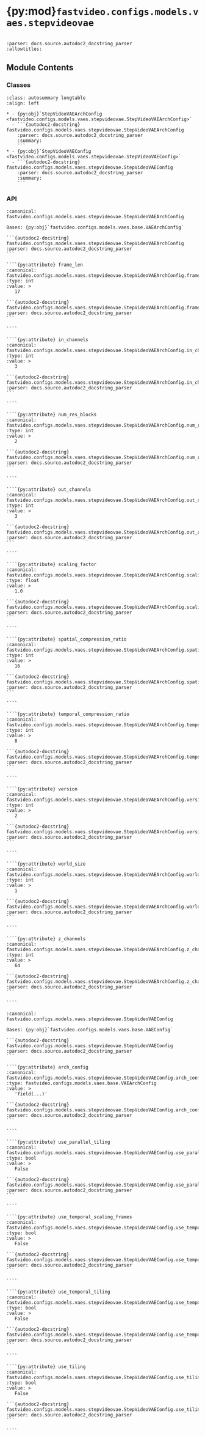 # {py:mod}`fastvideo.configs.models.vaes.stepvideovae`

```{py:module} fastvideo.configs.models.vaes.stepvideovae
```

```{autodoc2-docstring} fastvideo.configs.models.vaes.stepvideovae
:parser: docs.source.autodoc2_docstring_parser
:allowtitles:
```

## Module Contents

### Classes

````{list-table}
:class: autosummary longtable
:align: left

* - {py:obj}`StepVideoVAEArchConfig <fastvideo.configs.models.vaes.stepvideovae.StepVideoVAEArchConfig>`
  - ```{autodoc2-docstring} fastvideo.configs.models.vaes.stepvideovae.StepVideoVAEArchConfig
    :parser: docs.source.autodoc2_docstring_parser
    :summary:
    ```
* - {py:obj}`StepVideoVAEConfig <fastvideo.configs.models.vaes.stepvideovae.StepVideoVAEConfig>`
  - ```{autodoc2-docstring} fastvideo.configs.models.vaes.stepvideovae.StepVideoVAEConfig
    :parser: docs.source.autodoc2_docstring_parser
    :summary:
    ```
````

### API

`````{py:class} StepVideoVAEArchConfig
:canonical: fastvideo.configs.models.vaes.stepvideovae.StepVideoVAEArchConfig

Bases: {py:obj}`fastvideo.configs.models.vaes.base.VAEArchConfig`

```{autodoc2-docstring} fastvideo.configs.models.vaes.stepvideovae.StepVideoVAEArchConfig
:parser: docs.source.autodoc2_docstring_parser
```

````{py:attribute} frame_len
:canonical: fastvideo.configs.models.vaes.stepvideovae.StepVideoVAEArchConfig.frame_len
:type: int
:value: >
   17

```{autodoc2-docstring} fastvideo.configs.models.vaes.stepvideovae.StepVideoVAEArchConfig.frame_len
:parser: docs.source.autodoc2_docstring_parser
```

````

````{py:attribute} in_channels
:canonical: fastvideo.configs.models.vaes.stepvideovae.StepVideoVAEArchConfig.in_channels
:type: int
:value: >
   3

```{autodoc2-docstring} fastvideo.configs.models.vaes.stepvideovae.StepVideoVAEArchConfig.in_channels
:parser: docs.source.autodoc2_docstring_parser
```

````

````{py:attribute} num_res_blocks
:canonical: fastvideo.configs.models.vaes.stepvideovae.StepVideoVAEArchConfig.num_res_blocks
:type: int
:value: >
   2

```{autodoc2-docstring} fastvideo.configs.models.vaes.stepvideovae.StepVideoVAEArchConfig.num_res_blocks
:parser: docs.source.autodoc2_docstring_parser
```

````

````{py:attribute} out_channels
:canonical: fastvideo.configs.models.vaes.stepvideovae.StepVideoVAEArchConfig.out_channels
:type: int
:value: >
   3

```{autodoc2-docstring} fastvideo.configs.models.vaes.stepvideovae.StepVideoVAEArchConfig.out_channels
:parser: docs.source.autodoc2_docstring_parser
```

````

````{py:attribute} scaling_factor
:canonical: fastvideo.configs.models.vaes.stepvideovae.StepVideoVAEArchConfig.scaling_factor
:type: float
:value: >
   1.0

```{autodoc2-docstring} fastvideo.configs.models.vaes.stepvideovae.StepVideoVAEArchConfig.scaling_factor
:parser: docs.source.autodoc2_docstring_parser
```

````

````{py:attribute} spatial_compression_ratio
:canonical: fastvideo.configs.models.vaes.stepvideovae.StepVideoVAEArchConfig.spatial_compression_ratio
:type: int
:value: >
   16

```{autodoc2-docstring} fastvideo.configs.models.vaes.stepvideovae.StepVideoVAEArchConfig.spatial_compression_ratio
:parser: docs.source.autodoc2_docstring_parser
```

````

````{py:attribute} temporal_compression_ratio
:canonical: fastvideo.configs.models.vaes.stepvideovae.StepVideoVAEArchConfig.temporal_compression_ratio
:type: int
:value: >
   8

```{autodoc2-docstring} fastvideo.configs.models.vaes.stepvideovae.StepVideoVAEArchConfig.temporal_compression_ratio
:parser: docs.source.autodoc2_docstring_parser
```

````

````{py:attribute} version
:canonical: fastvideo.configs.models.vaes.stepvideovae.StepVideoVAEArchConfig.version
:type: int
:value: >
   2

```{autodoc2-docstring} fastvideo.configs.models.vaes.stepvideovae.StepVideoVAEArchConfig.version
:parser: docs.source.autodoc2_docstring_parser
```

````

````{py:attribute} world_size
:canonical: fastvideo.configs.models.vaes.stepvideovae.StepVideoVAEArchConfig.world_size
:type: int
:value: >
   1

```{autodoc2-docstring} fastvideo.configs.models.vaes.stepvideovae.StepVideoVAEArchConfig.world_size
:parser: docs.source.autodoc2_docstring_parser
```

````

````{py:attribute} z_channels
:canonical: fastvideo.configs.models.vaes.stepvideovae.StepVideoVAEArchConfig.z_channels
:type: int
:value: >
   64

```{autodoc2-docstring} fastvideo.configs.models.vaes.stepvideovae.StepVideoVAEArchConfig.z_channels
:parser: docs.source.autodoc2_docstring_parser
```

````

`````

`````{py:class} StepVideoVAEConfig
:canonical: fastvideo.configs.models.vaes.stepvideovae.StepVideoVAEConfig

Bases: {py:obj}`fastvideo.configs.models.vaes.base.VAEConfig`

```{autodoc2-docstring} fastvideo.configs.models.vaes.stepvideovae.StepVideoVAEConfig
:parser: docs.source.autodoc2_docstring_parser
```

````{py:attribute} arch_config
:canonical: fastvideo.configs.models.vaes.stepvideovae.StepVideoVAEConfig.arch_config
:type: fastvideo.configs.models.vaes.base.VAEArchConfig
:value: >
   'field(...)'

```{autodoc2-docstring} fastvideo.configs.models.vaes.stepvideovae.StepVideoVAEConfig.arch_config
:parser: docs.source.autodoc2_docstring_parser
```

````

````{py:attribute} use_parallel_tiling
:canonical: fastvideo.configs.models.vaes.stepvideovae.StepVideoVAEConfig.use_parallel_tiling
:type: bool
:value: >
   False

```{autodoc2-docstring} fastvideo.configs.models.vaes.stepvideovae.StepVideoVAEConfig.use_parallel_tiling
:parser: docs.source.autodoc2_docstring_parser
```

````

````{py:attribute} use_temporal_scaling_frames
:canonical: fastvideo.configs.models.vaes.stepvideovae.StepVideoVAEConfig.use_temporal_scaling_frames
:type: bool
:value: >
   False

```{autodoc2-docstring} fastvideo.configs.models.vaes.stepvideovae.StepVideoVAEConfig.use_temporal_scaling_frames
:parser: docs.source.autodoc2_docstring_parser
```

````

````{py:attribute} use_temporal_tiling
:canonical: fastvideo.configs.models.vaes.stepvideovae.StepVideoVAEConfig.use_temporal_tiling
:type: bool
:value: >
   False

```{autodoc2-docstring} fastvideo.configs.models.vaes.stepvideovae.StepVideoVAEConfig.use_temporal_tiling
:parser: docs.source.autodoc2_docstring_parser
```

````

````{py:attribute} use_tiling
:canonical: fastvideo.configs.models.vaes.stepvideovae.StepVideoVAEConfig.use_tiling
:type: bool
:value: >
   False

```{autodoc2-docstring} fastvideo.configs.models.vaes.stepvideovae.StepVideoVAEConfig.use_tiling
:parser: docs.source.autodoc2_docstring_parser
```

````

`````

